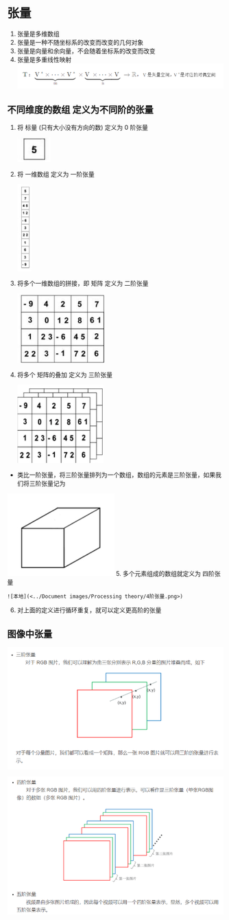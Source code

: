 ﻿# 张量
1. 张量是多维数组
2. 张量是一种不随坐标系的改变而改变的几何对象
3. 张量是向量和余向量，不会随着坐标系的改变而改变
4. 张量是多重线性映射
![本地](<../Document images/Processing theory/张量是多重线性映射.png>)

## 不同维度的数组 定义为不同阶的张量
1. 将 标量 (只有大小没有方向的数) 定义为 0 阶张量 

    ![本地](<../Document images/Processing theory/0阶张量.png>)
2. 将 一维数组 定义为 一阶张量 

    ![本地](<../Document images/Processing theory/1阶张量.png>)
3. 将多个一维数组的拼接，即 矩阵 定义为 二阶张量

    ![本地](<../Document images/Processing theory/2阶张量.png>)
4. 将多个 矩阵的叠加 定义为 三阶张量

    ![本地](<../Document images/Processing theory/3阶张量.png>)
* 类比一阶张量，将三阶张量排列为一个数组，数组的元素是三阶张量，如果我们将三阶张量记为

![本地](<../Document images/Processing theory/3阶张量2.png>)
5. 多个元素组成的数组就定义为 四阶张量 

    ![本地](<../Document images/Processing theory/4阶张量.png>)
6. 对上面的定义进行循环重复，就可以定义更高阶的张量

## 图像中张量
![本地](<../Document images/Processing theory/图像3阶张量.png>)

![本地](<../Document images/Processing theory/图像四阶五阶.png>)